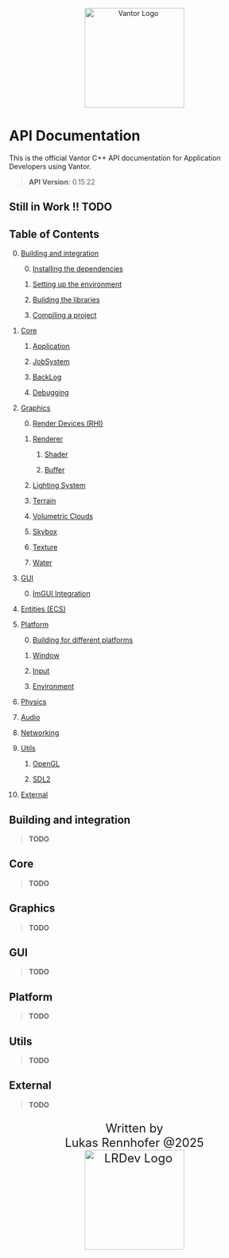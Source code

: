 <p align="center">
  <a href="https://vantor.net">
    <img src="https://raw.githubusercontent.com/LukasRennhofer/Vantor/refs/heads/main/config/assets/VantorLogo_main_wbg.png" width="200" alt="Vantor Logo">
  </a>
</p>

# API Documentation

This is the official Vantor C++ API documentation for Application Developers using Vantor.

> **API Version**: 0.15.22

## Still in Work !! TODO

## Table of Contents

0. [Building and integration](#building-and-integration)

    0. [Installing the dependencies](#TODO)

    1. [Setting up the environment](#TODO)

    2. [Building the libraries](#TODO)

    3. [Compiling a project](#TODO)

1. [Core](#core)

    1. [Application](#TODO)

    2. [JobSystem](#TODO)

    3. [BackLog](#TODO)

    4. [Debugging](#TODO)

2. [Graphics](#graphics)

    0. [Render Devices (RHI)](#TODO)

    1. [Renderer](#TODO)

        1. [Shader](#TODO)

        2. [Buffer](#TODO)
    
    2. [Lighting System](#TODO)

    3. [Terrain](#TODO)

    4. [Volumetric Clouds](#TODO)

    5. [Skybox](#TODO)

    6. [Texture](#TODO)

    7. [Water](#TODO)

3. [GUI](#gui)

    0. [ImGUI Integration](#TODO)

4. [Entities (ECS)](#TODO)

5. [Platform](#Platform)
   
    0. [Building for different platforms](#TODO)

    1. [Window](#TODO)

    2. [Input](#TODO)
    
    3. [Environment](#TODO)


6. [Physics](#TODO)

7. [Audio](#TODO)

8. [Networking](#TODO)

9. [Utils](#utils)
   
   1. [OpenGL](#TODO)

   2. [SDL2](#TODO)

10. [External](#external)



## Building and integration
> **TODO**
## Core
> **TODO**
## Graphics
> **TODO**
## GUI
> **TODO**
## Platform
> **TODO**
## Utils
> **TODO**
## External
> **TODO**

<p style="font-size: 24px;" align="center">
  Written by
  <br>
  Lukas Rennhofer @2025
  <br>
  <a href="https://vantor.net">
    <img src="https://raw.githubusercontent.com/LukasRennhofer/Vantor/refs/heads/main/config/assets/LRDevLogoBig.png" width="200" alt="LRDev Logo">
  </a>
</p>